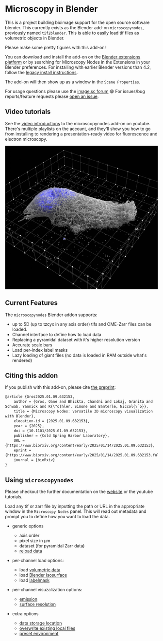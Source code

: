 # Microscopy in Blender
This is a project building bioimage support for the open source software blender. This currently exists as the Blender add-on `microscopynodes`, previously named `tif2blender`. This is able to easily load tif files as volumetric objects in Blender. 

Please make some pretty figures with this add-on! 

You can download and install the add-on on the [Blender extensions platform](https://extensions.blender.org/add-ons/microscopynodes/) or by searching for Microscopy Nodes in the Extensions in your Blender preferences. For installing with earlier Blender versions than 4.2, follow the [legacy install instructions]( https://oanegros.github.io/MicroscopyNodes/outdated).

The add-on will then show up as a window in the `Scene Properties`.

For usage questions please use the [image.sc forum](https://forum.image.sc/tag/microscopy-nodes) 😁
For issues/bug reports/feature requests please [open an issue](https://github.com/oanegros/MicroscopyNodes/issues).

## Video tutorials

See the [video introductions](https://www.youtube.com/playlist?list=PLAv6_GEMrbKdpje81juHowSCw-gWOJwy5) to the microscopynodes add-on on youtube. There's multiple playlists on the account, and they'll show you how to go from installing to rendering a presentation-ready video for fluorescence and electron microscopy.

<img src="./figures/newprettyside.png" width="600"/>

## Current Features
The `microscopynodes` Blender addon supports:

- up to 5D (up to tzcyx in any axis order) tifs and OME-Zarr files can be loaded. 
- Channel interface to define how to load data
- Replacing a pyramidal dataset with it's higher resolution version
- Accurate scale bars
- Load per-index label masks
- Lazy loading of giant files (no data is loaded in RAM outside what's rendered)

## Citing this addon

If you publish with this add-on, please cite [the preprint](https://www.biorxiv.org/content/10.1101/2025.01.09.632153v1):
```
@article {Gros2025.01.09.632153,
	author = {Gros, Oane and Bhickta, Chandni and Lokaj, Granita and Schwab, Yannick and K{\"o}hler, Simone and Banterle, Niccol{\`o}},
	title = {Microscopy Nodes: versatile 3D microscopy visualization with Blender},
	elocation-id = {2025.01.09.632153},
	year = {2025},
	doi = {10.1101/2025.01.09.632153},
	publisher = {Cold Spring Harbor Laboratory},
	URL = {https://www.biorxiv.org/content/early/2025/01/14/2025.01.09.632153},
	eprint = {https://www.biorxiv.org/content/early/2025/01/14/2025.01.09.632153.full.pdf},
	journal = {bioRxiv}
} 
```

## Using `microscopynodes`

Please checkout the further documentation on the [website](https://oanegros.github.io/MicroscopyNodes/) or the youtube tutorials. 

Load any tif or zarr file by inputting the path or URL in the appropriate window in the `Microscopy Nodes` panel. This will read out metadata and prompt you to define how you want to load the data.

- generic options
    - axis order
    - pixel size in µm
    - dataset (for pyramidal Zarr data)
    - [reload data]( https://oanegros.github.io/MicroscopyNodes/settings#reload)

- per-channel load options:
    - load [volumetric data]( https://oanegros.github.io/MicroscopyNodes/objects#volumes)
    - load [Blender isosurface]( https://oanegros.github.io/MicroscopyNodes/objects#surfaces)
    - load [labelmask]( https://oanegros.github.io/MicroscopyNodes/objects#masks)

- per-channel visuzalization options:
    - [emission]( https://oanegros.github.io/MicroscopyNodes/settings#emission)
    - [surface resolution]( https://oanegros.github.io/MicroscopyNodes/settings#surface-resolution)

- extra options
    - [data storage location]( https://oanegros.github.io/MicroscopyNodes/settings#resave-location)
    - [overwrite existing local files]( https://oanegros.github.io/MicroscopyNodes/settings#overwrite)
    - [preset environment]( https://oanegros.github.io/MicroscopyNodes/settings#preset-environment)